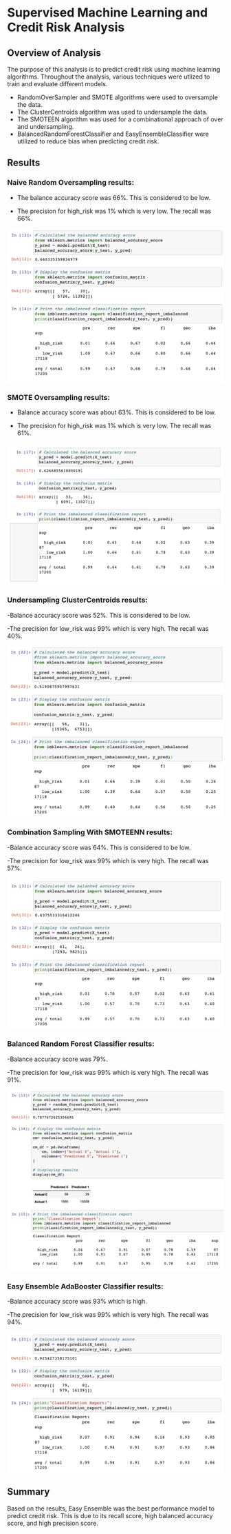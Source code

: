 # Supervised Machine Learning and Credit Risk Analysis

## Overview of Analysis
The purpose of this analysis is to predict credit risk using machine learning algorithms. Throughout the analysis, various techniques were utlized to train and evaluate different models. 

- RandomOverSampler and SMOTE algorithms were used to oversample the data. 
- The ClusterCentroids algorithm was used to undersample the data. 
- The SMOTEEN algorithm was used for a combinational approach of over and undersampling. 
- BalancedRandomForestClassifier and EasyEnsembleClassifier were utilized to reduce bias when predicting credit risk. 

## Results

### Naive Random Oversampling results: 
- The balance accuracy score was 66%. This is considered to be low.

- The precision for high_risk was 1% which is very low. The recall was 66%.

![Naive Random](/naive_random.png)

### SMOTE Oversampling results:
- Balance accuracy score was about 63%. This is considered to be low.

- The precision for high_risk was 1% which is very low. The recall was 61%.

![Oversampling](/oversampling.png)

### Undersampling ClusterCentroids results:
-Balance accuracy score was 52%. This is considered to be low.

-The precision for low_risk was 99% which is very high. The recall was 40%.

![undersampling](/undersampling.png)

### Combination Sampling With SMOTEENN results:
-Balance accuracy score was 64%. This is considered to be low.

-The precision for low_risk was 99% which is very high. The recall was 57%.

![combination](/combination.png)

### Balanced Random Forest Classifier results:
-Balance accuracy score was 79%. 

-The precision for low_risk was 99% which is very high. The recall was 91%.

![Random Forest](/random_forest.png)

### Easy Ensemble AdaBooster Classifier results:
-Balance accuracy score was 93% which is high.

-The precision for low_risk was 99% which is very high. The recall was 94%.

![Easy Ensemble](/easy_ensemble.png)

## Summary 
Based on the results, Easy Ensemble was the best performance model to predict credit risk. This is due to its recall score, high balanced accuracy score, and high precision score. 
